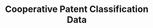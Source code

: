 ---
bigquery: https://console.cloud.google.com/bigquery?p=patents-public-data&d=cpc&page=dataset
citation: '“Cooperative Patent Classification” by the EPO and USPTO, for public use. '
contributors: EPO, USPTO
cost: None
description: Cooperative Patent Classification Data contains the scheme and definitions
  of the Cooperative Patent Classification system for classifying patent documents.
  The CPC is the result of a partnership between the EPO and the USPTO in their joint
  effort to develop a common, internationally compatible classification system for
  technical documents, in particular patent publications, which will be used by both
  offices in the patent granting process
documentation: https://www.cooperativepatentclassification.org/cpcSchemeAndDefinitions
last_edit: 04/12/2022, 10:47:51
location: https://www.cooperativepatentclassification.org/index
maintained_by: USPTO, EPO
schema_fields:
- glossary
- definition
- limiting_references
- ipc_concordant
- informativeReferences
- informative_references
- titleFull
- synonyms
- title_part
- residual_references
- parents
- breakdown_code
- residualReferences
- child_groups
- limitingReferences
- ipcConcordant
- sizeCache
- dateRevised
- childGroups
- additional_only
- status
- breakdownCode
- title_full
- titlePart
- notAllocatable
- level
- application_references
- date_revised
- not_allocatable
- children
- symbol
- applicationReferences
shortname: cooperative_patent_classification
tags:
- patents
- science
title: Cooperative Patent Classification Data
uuid: 984374a7-16e9-4b35-9445-458daceb01bf
---
